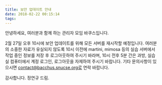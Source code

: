 ```yaml
---
title: 보안 업데이트 안내
date: 2018-02-22 00:15:14
tags:
---
```


안녕하세요, 여러분과 함께 하는 관리자 모임 바쿠스입니다. 

2월 27일 오후 10시에 보안 업데이트를 위해 모든 서버를 재시작할 예정입니다. 
여러분의 소중한 자료가 유실되지 않도록 10시 이전에 martini, mimosa 등의 실습 서버에서 작업 중인 정보를 저장 후 로그아웃하여 주시기 바라며, 10시 전후 5분 간은 과방, 실습실 컴퓨터에서 계정 로그인, 로그아웃을 자제하여 주시기 바랍니다. 
기타 문의사항이 있으시면 contact@bacchus.snucse.org로 연락 바랍니다. 

감사합니다. 
정연규 드림.
